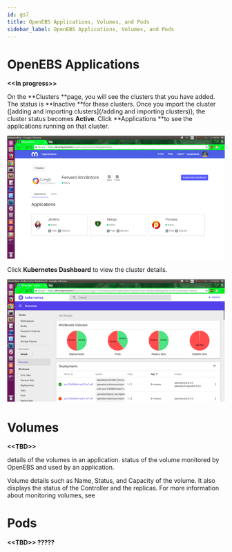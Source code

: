```yaml
---
id: gs7
title: OpenEBS Applications, Volumes, and Pods
sidebar_label: OpenEBS Applications, Volumes, and Pods
---
```

# OpenEBS Applications

**&lt;&lt;In progress&gt;&gt;**

On the **Clusters **page, you will see the clusters that you have added. The status is **Inactive **for these clusters. Once you import the cluster \([adding and importing clusters](/adding and importing clusters)\), the cluster status becomes **Active**.  Click **Applications **to see the applications running on that cluster.

![](/assets/applications.png)

Click **Kubernetes Dashboard** to view the cluster details.

![](/assets/kubernetes_dashboard.png)

# Volumes

**&lt;&lt;TBD&gt;&gt;**

details of the volumes in an application. status of the volume monitored by OpenEBS and used by an application.

Volume details such as Name, Status, and Capacity of the volume. It also displays the status of the Controller and the replicas. For more information about monitoring volumes, see

# Pods

**&lt;&lt;TBD&gt;&gt; ?????**

